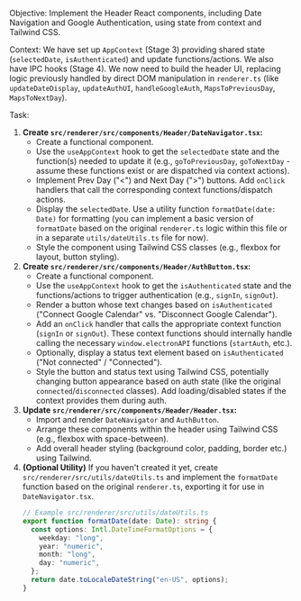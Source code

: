 Objective: Implement the Header React components, including Date Navigation and Google Authentication, using state from context and Tailwind CSS.

Context: We have set up `AppContext` (Stage 3) providing shared state (`selectedDate`, `isAuthenticated`) and update functions/actions. We also have IPC hooks (Stage 4). We now need to build the header UI, replacing logic previously handled by direct DOM manipulation in `renderer.ts` (like `updateDateDisplay`, `updateAuthUI`, `handleGoogleAuth`, `MapsToPreviousDay`, `MapsToNextDay`).

Task:

1.  **Create `src/renderer/src/components/Header/DateNavigator.tsx`:**
    - Create a functional component.
    - Use the `useAppContext` hook to get the `selectedDate` state and the function(s) needed to update it (e.g., `goToPreviousDay`, `goToNextDay` - assume these functions exist or are dispatched via context actions).
    - Implement Prev Day ("<") and Next Day (">") buttons. Add `onClick` handlers that call the corresponding context functions/dispatch actions.
    - Display the `selectedDate`. Use a utility function `formatDate(date: Date)` for formatting (you can implement a basic version of `formatDate` based on the original `renderer.ts` logic within this file or in a separate `utils/dateUtils.ts` file for now).
    - Style the component using Tailwind CSS classes (e.g., flexbox for layout, button styling).
2.  **Create `src/renderer/src/components/Header/AuthButton.tsx`:**
    - Create a functional component.
    - Use the `useAppContext` hook to get the `isAuthenticated` state and the functions/actions to trigger authentication (e.g., `signIn`, `signOut`).
    - Render a button whose text changes based on `isAuthenticated` ("Connect Google Calendar" vs. "Disconnect Google Calendar").
    - Add an `onClick` handler that calls the appropriate context function (`signIn` or `signOut`). These context functions should internally handle calling the necessary `window.electronAPI` functions (`startAuth`, etc.).
    - Optionally, display a status text element based on `isAuthenticated` ("Not connected" / "Connected").
    - Style the button and status text using Tailwind CSS, potentially changing button appearance based on auth state (like the original `connected`/`disconnected` classes). Add loading/disabled states if the context provides them during auth.
3.  **Update `src/renderer/src/components/Header/Header.tsx`:**
    - Import and render `DateNavigator` and `AuthButton`.
    - Arrange these components within the header using Tailwind CSS (e.g., flexbox with space-between).
    - Add overall header styling (background color, padding, border etc.) using Tailwind.
4.  **(Optional Utility)** If you haven't created it yet, create `src/renderer/src/utils/dateUtils.ts` and implement the `formatDate` function based on the original `renderer.ts`, exporting it for use in `DateNavigator.tsx`.
    ```typescript
    // Example src/renderer/src/utils/dateUtils.ts
    export function formatDate(date: Date): string {
      const options: Intl.DateTimeFormatOptions = {
        weekday: "long",
        year: "numeric",
        month: "long",
        day: "numeric",
      };
      return date.toLocaleDateString("en-US", options);
    }
    ```
